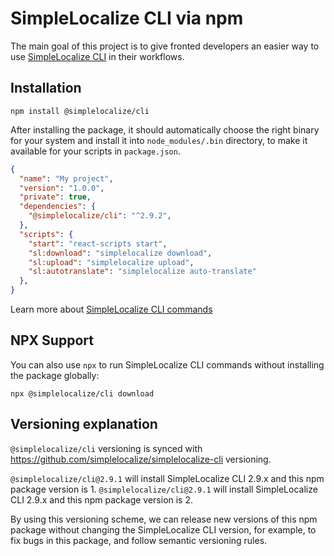 # SimpleLocalize CLI via npm

The main goal of this project is to give fronted developers
an easier way to use [SimpleLocalize CLI](https://github.com/simplelocalize/simplelocalize-cli)
in their workflows. 

## Installation

```shell
npm install @simplelocalize/cli
```

After installing the package, it should automatically choose the right binary for 
your system and install it into `node_modules/.bin` directory, to make it available for your
scripts in `package.json`.

```json
{
  "name": "My project",
  "version": "1.0.0",
  "private": true,
  "dependencies": {
    "@simplelocalize/cli": "^2.9.2",
  },
  "scripts": {
    "start": "react-scripts start",
    "sl:download": "simplelocalize download",
    "sl:upload": "simplelocalize upload",
    "sl:autotranslate": "simplelocalize auto-translate"
  },
}
```

Learn more about [SimpleLocalize CLI commands](https://github.com/simplelocalize/simplelocalize-cli)


## NPX Support

You can also use `npx` to run SimpleLocalize CLI commands without installing the package
globally:

```shell
npx @simplelocalize/cli download
```

## Versioning explanation

`@simplelocalize/cli` versioning is synced with https://github.com/simplelocalize/simplelocalize-cli versioning.

`@simplelocalize/cli@2.9.1` will install SimpleLocalize CLI 2.9.x and this npm package version is 1.
`@simplelocalize/cli@2.9.1` will install SimpleLocalize CLI 2.9.x and this npm package version is 2.

By using this versioning scheme, we can release new versions of this npm package
without changing the SimpleLocalize CLI version, for example, to fix bugs in this package,
and follow semantic versioning rules.